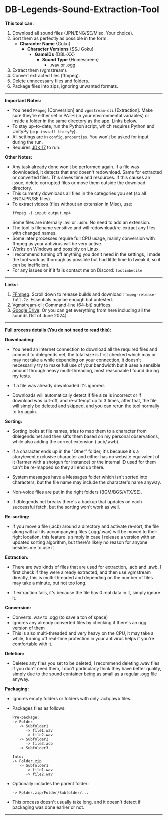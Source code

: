 # DB-Legends-Sound-Extraction-Tool

**This tool can:**
1. Download all sound files (JPN/ENG/SE/Misc. Your choice).
2. Sort them as perfectly as possible in the form:
     - **Character Name** {Goku}
       - **Character Versions** {SSJ Goku}
          - **GameIDs** {DBL-XX}
            - **Sound Type** {Homescreen}
              - .wav or .ogg
3. Extract them (vgmstream).
4. Convert extracted files (ffmpeg).
5. Delete unnecessary files and folders.
6. Package files into zips, ignoring unwanted formats.

---

**Important Notes:**
- You need `FFmpeg` [Conversion] and `vgmstream-cli` [Extraction]. Make sure they’re either set in PATH (in your environmental variables) or inside a folder in the same directory as the app. Links below.
- To stay up-to-date, run the Python script, which requires Python and UnityPy (`pip install UnityPy`).
- All settings are in `config.properties`. You won’t be asked for input during the run.
- Requires [JDK 17](https://www.oracle.com/java/technologies/javase/jdk17-archive-downloads.html) to run.

**Other Notes:**
- Any task already done won’t be performed again. If a file was downloaded, it detects that and doesn't redownload. Same for extracted or converted files. This saves time and resources. If this causes an issue, delete corrupted files or move them outside the download directory.
- This currently downloads all files in the categories you set (so all ENG/JPN/SE files).
- To extract videos (files without an extension in Misc), use:
  ```
  ffmpeg -i input output.mp4
  ```
  Some files are internally .avi or .usm. No need to add an extension.
- The tool is filename sensitive and will redownload/re-extract any files with changed names.
- Some later processes require full CPU usage, mainly conversion with ffmpeg as your antivirus will be very active.
- Works on Windows and possibly on Linux.
- I recommend turning off anything you don't need in the settings, I made the tool work as thorough as possible but had little time to tweak it, so it can be inefficient.
- For any issues or if it fails contact me on Discord: `lostimbecile`
---

**Links:**
1. [FFmpeg](https://www.gyan.dev/ffmpeg/builds/): Scroll down to release builds and download `ffmpeg-release-full.7z`. Essentials may be enough but untested.
2. [Vgmstream-cli](https://vgmstream.org/): Command-line (64-bit) suffices.
3. [Google Drive](https://drive.google.com/drive/folders/1NB1TviX8Kc1S2LpBpkWzM2tsq7PMBZbN?usp=sharing): Or you can get everything from here including all the sounds (1st of June 2024).

---

**Full process details (You do not need to read this):**

**Downloading:**
- You need an internet connection to download all the required files and connect to dblegends.net, the total size is first checked which may or may not take a while depending on your connection, it doesn't necessarily try to make full use of your bandwidth but it uses a sensible amount through heavy multi-threading, most reasonable I found during my tests.

- If a file was already downloaded it's ignored.

- Downloads will automatically detect if file size is incorrect or if download was cut-off, and re-attempt up to 3 times, after that, the file will simply be deleted and skipped, and you can rerun the tool normally to try again.


**Sorting:**
- Sorting looks at file names, tries to map them to a character from dblegends.net and then sifts them based on my personal observations, while also adding the correct extension (.acb/.awb).

- if a character ends up in the "Other" folder, it's because it's a story/event exclusive character and either has no website equivalent of it (farmer with a shotgun for instance) or the internal ID used for them can't be re-mapped so they all end up there.

- System messages have a Messages folder which isn't sorted into characters, but the file name may include the character's name anyway.

- Non-voice files are put in the right folders (BGM/BGS/VFX/SE).

- If dblegends.net breaks there's a backup that updates on each successful fetch, but the sorting won't work as well.


**Re-sorting:**
- If you move a file (.acb) around a directory and activate re-sort, the file along with all its accompanying files (.ogg/.wav) will be moved to their right location, this feature is simply in case I release a version with an updated sorting algorithm, but there's likely no reason for anyone besides me to use it

**Extraction:**
- There are two kinds of files that are used for extraction, .acb and .awb, I first check if they were already extracted, and then use vgmstream directly, this is multi-threaded and depending on the number of files may take a minute, but not too long.

- If extraction fails, it's because the file has 0 real data in it, simply ignore it.


**Conversion:**
- Converts .wav to .ogg (to save a ton of space)
- Ignores any already converted files by checking if there's an ogg version of them
- This is also multi-threaded and very heavy on the CPU, it may take a while, turning off real-time protection in your antivirus helps if you're comfortable with it.


**Deletion:**
- Deletes any files you set to be deleted, I recommend deleting .wav files if you don't need them, I don't particularly think they have better quality, simply due to the sound container being as small as a regular .ogg file anyway.

**Packaging:**
- Ignores empty folders or folders with only .acb/.awb files.
- Packages files as follows:
  ```
  Pre-package:
  -> Folder
     -> Subfolder1
        -> file1.wav
        -> file2.wav
     -> Subfolder2
        -> file3.acb
     -> Subfolder3

  Into:
  -> Folder.zip
     -> Subfolder1
        -> file1.wav
        -> file2.wav
  ```
- Optionally includes the parent folder:
  ```
  -> Folder.zip/Folder/Subfolder/...
  ```

- This process doesn't usually take long, and it doesn't detect if packaging was done earlier or not.

---
